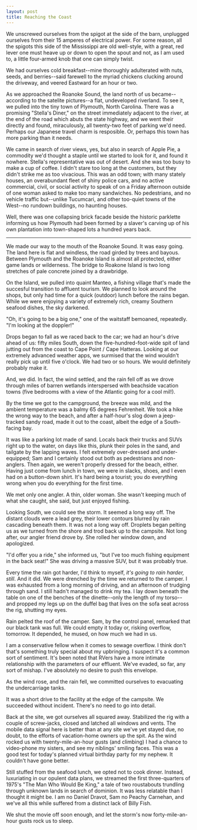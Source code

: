 ```yaml
---
layout: post
title: Reaching the Coast
---
```


We unscrewed ourselves from the spigot at the side of the barn, unplugged ourselves from their 15 amperes of electrical power. For some reason, all the spigots this side of the Mississippi are old well-style, with a great, red lever one must heave up or down to open the spout and not, as I am used to, a little four-armed knob that one can simply twist.

We had ourselves cold breakfast--mine thoroughly adulterated with nuts, seeds, and berries--said farewell to the myriad chickens clucking around the driveway, and veered Eastward for an hour or two.

As we approached the Roanoke Sound, the land north of us became--according to the satelite pictures--a flat, undeveloped riverland. To see it, we pulled into the tiny town of Plymouth, North Carolina. There was a promising "Stella's Diner," on the street immediately adjacent to the river, at the end of the road which abuts the state highway, and we went their directly and found, miraculously, all twenty-two feet of parking we'd need. Perhaps our Japanese travel charm is resposible. Or, perhaps this town has more parking than it needs.

We came in search of river views, yes, but also in search of Apple Pie, a commodity we'd thought a staple until we started to look for it, and found it nowhere. Stella's representative was out of desert. And she was too busy to make a cup of coffee. I didn't stare too long at the customers, but they didn't strike me as too vivacious. This was an odd town; with many stately houses, an overabundant fleet of shiny police cars, and no active commercial, civil, or social activity to speak of on a Friday afternoon outside of one woman asked to make too many sandwiches. No pedestrians, and no vehicle traffic but--unlike Tucumcari, and other too-quiet towns of the West--no rundown buildings, no haunting houses.

Well, there was one collapsing brick facade beside the historic parklette informing us how Plymouth had been formed by a slaver's carving up of his own plantation into town-shaped lots a hundred years back.

---

We made our way to the mouth of the Roanoke Sound. It was easy going. The land here is flat and windless, the road girded by trees and bayous. Between Plymouth and the Roanoke Island is almost all protected, either game lands or wilderness. The bridge to Roakone Island is two long stretches of pale concrete joined by a drawbridge.

On the Island, we pulled into quaint Manteo, a fishing village that's made the succesful transition to affluent tourism. We planned to look around the shops, but only had time for a quick (outdoor) lunch before the rains began. While we were enjoying a variety of extremely rich, creamy Southern seafood dishes, the sky darkened.

"Oh, it's going to be a big one," one of the waitstaff bemoaned, repeatedly. "I'm looking at the doppler!"

Drops began to fall as we raced back to the car; we had an hour's drive ahead of us: fifty miles South, down the five-hundred-foot-wide spit of land jutting out from the coast to Cape Point / Cape Hatteras. Looking at our extremely advanced weather apps, we surmised that the wind wouldn't really pick up until five o'clock. We had two or so hours. We would definitely probably make it.

And, we did. In fact, the wind settled, and the rain fell off as we drove through miles of barren wetlands interspersed with beachside vacation towns (five bedrooms with a view of the Atlantic going for a cool mil!).

By the time we got to the campground, the breeze was mild, and the ambient temperature was a balmy 65 degrees Fehrenheit. We took a hike the wrong way to the beach, and after a half-hour's slog down a jeep-tracked sandy road, made it out to the coast, albeit the edge of a South-facing bay.

It was like a parking lot made of sand. Locals back their trucks and SUVs right up to the water, on days like this, plunk their poles in the sand, and tailgate by the lapping waves. I felt extremely over-dressed and under-equipped; Sam and I certainly stood out both as pedestrians and non-anglers. Then again, we weren't properly dressed for the beach, either. Having just come from lunch in town, we were in slacks, shoes, and I even had on a button-down shirt. It's hard being a tourist; you do everything wrong when you do everything for the first time.

We met only one angler. A thin, older woman. She wasn't keeping much of what she caught, she said, but just enjoyed fishing.

Looking South, we could see the storm. It seemed a long way off. The distant clouds were a lead grey, their lower contours blurred by rain cascading beneath them. It was not a long way off. Droplets began pelting us as we turned from the shore and trod back up to the campsite. Not long after, our angler friend drove by. She rolled her window down, and apologized.

"I'd offer you a ride," she informed us, "but I've too much fishing equipment in the back seat!" She was driving a massive SUV, but it was probably true.

Every time the rain got harder, I'd think to myself, *it's going to rain harder, still*. And it did. We were drenched by the time we returned to the camper. I was exhausted from a long morning of driving, and an afternoon of trudging through sand. I still hadn't managed to drink my tea. I lay down beneath the table on one of the benches of the dinette--only the length of my torso--and propped my legs up on the duffel bag that lives on the sofa seat across the rig, shutting my eyes.

Rain pelted the roof of the camper. Sam, by the control panel, remarked that our black tank was full. We could empty it today or, risking overflow, tomorrow. It depended, he mused, on how much we had in us.

I am a conservative fellow when it comes to sewage overflow. I think don't that's something truly special about my upbringing. I suspect it's a common sort of sentiment. It's been noted that RVers have a more intimate relationship with the parameters of our effluent. We've evaded, so far, any sort of mishap. I've absolutely no desire to push this envelope.

As the wind rose, and the rain fell, we committed ourselves to evacuating the undercarriage tanks.

It was a short drive to the facility at the edge of the campsite. We succeeded without incident. There's no need to go into detail.

Back at the site, we got ourselves all squared away. Stabilized the rig with a couple of screw-jacks, closed and latched all windows and vents. The mobile data signal here is better than at any site we've yet stayed due, no doubt, to the efforts of vacation-home owners up the spit. As the wind rocked us with twenty-mile-an-hour gusts (and climbing) I had a chance to video-phone my sisters, and see my niblings' smiling faces. This was a good test for today's planned virtual birthday party for my nephew. It couldn't have gone better.

Still stuffed from the seafood lunch, we opted not to cook dinner. Instead, luxuriating in our opulent data plans, we streamed the first three-quarters of 1975's "The Man Who Would Be King," a tale of two roustabouts trundling through unknown lands in search of dominion. It was less relatable than I thought it might be. I am no Daniel Dravot, Sam no Peachy Carnehan, and we've all this while suffered from a distinct lack of Billy Fish.

We shut the movie off soon enough, and let the storm's now forty-mile-an-hour gusts rock us to sleep.
